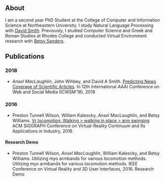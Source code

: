 ## About
I am a second year PhD Student at the College of Computer and Information Science at Northeastern University. I study Natural Language Processing with [David Smith](http://www.ccs.neu.edu/home/dasmith/). Previously, I studied Computer Science and Greek and Roman Studies at Rhodes College and conducted Virtual Environment research with [Betsy Sanders](https://www.rhodes.edu/bio/sandersb). 

## Publications
### 2018
* _Ansel MacLaughlin_, John Wihbey, and David A Smith. [Predicting News Coverage of Scientific Articles](MacLaughlin-Wihbey.pdf). In 12th International AAAI Conference on Web and Social Media (ICWSM’18), 2018

### 2016
* Preston Tunnell Wilson, William Kalescky, _Ansel MacLaughlin_, and Betsy Williams. [Vr locomotion: Walking > walking in place > arm swinging](http://dl.acm.org/ft_gateway.cfm?id=3014010&type=pdf) ACM SIGGRAPH Conference on Virtual-Reality Continuum and Its Applications in Industry, 2016

#### Research Demo
* Preston Tunnell Wilson, _Ansel MacLaughlin_, William Kalescky, and Betsy Williams. Utilizing myo armbands for various locomotion methods. Utilizing myo armbands for various locomotion methods. IEEE Conference on Virtual Reality and 3D User Interfaces, 2016. Research Demo
